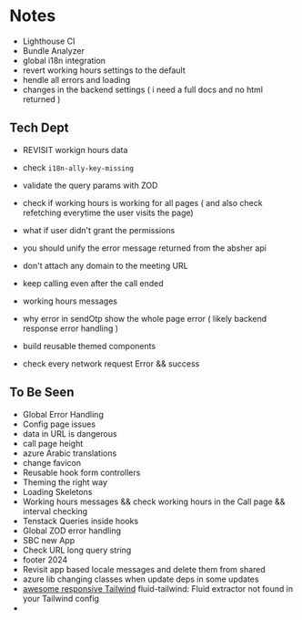 # Notes

- Lighthouse CI
- Bundle Analyzer
- global i18n integration
- revert working hours settings to the default
- hendle all errors and loading
- changes in the backend settings ( i need a full docs and no html returned )

## Tech Dept

- REVISIT workign hours data
- check `i18n-ally-key-missing`
- validate the query params with ZOD
- check if working hours is working for all pages ( and also check refetching everytime the user visits the page)
- what if user didn't grant the permissions

- you should unify the error message returned from the absher api
- don't attach any domain to the meeting URL
- keep calling even after the call ended
- working hours messages
- why error in sendOtp show the whole page error ( likely backend response error handling )
- build reusable themed components
- check every network request Error && success

## To Be Seen

- Global Error Handling
- Config page issues
- data in URL is dangerous
- call page height
- azure Arabic translations
- change favicon
- Reusable hook form controllers
- Theming the right way
- Loading Skeletons
- Working hours messages && check working hours in the Call page && interval checking
- Tenstack Queries inside hooks
- Global ZOD error handling
- SBC new App
- Check URL long query string
- footer 2024
- Revisit app based locale messages and delete them from shared
- azure lib changing classes when update deps in some updates
- [awesome responsive Tailwind](https://fluid.tw/) fluid-tailwind: Fluid extractor not found in your Tailwind config
-
